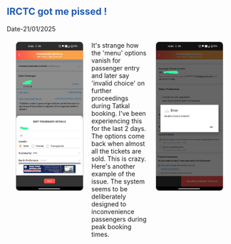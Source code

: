 <h2 style="color: #245ab3;">IRCTC got me pissed !</h2>
Date-21/01/2025
<div style="display: flex; align-items: flex-start; justify-content: center; gap: 20px; max-width: 100%; padding: 20px; ">
        <div style="flex: 0 0 150px; text-align: center;">
            <img src="./images/tatkal1.jpeg" alt="Tatkal Image 1" style="max-width: 100%; height: auto; border: 1px solid #ccc; border-radius: 8px;">
        </div>
        <div >
            It's strange how the 'menu' options vanish for passenger entry and later say 'invalid choice' on further proceedings during Tatkal booking. 
            I've been experiencing this for the last 2 days. The options come back when almost all the tickets are sold. This is crazy. 
            Here's another example of the issue. The system seems to be deliberately designed to inconvenience passengers during peak booking times.
        </div>
        <div style="flex: 0 0 150px; text-align: center;">
            <img src="./images/tatkal2.jpeg" alt="Tatkal Image 2" style="max-width: 100%; height: auto; border: 1px solid #ccc; border-radius: 8px;">
        </div>